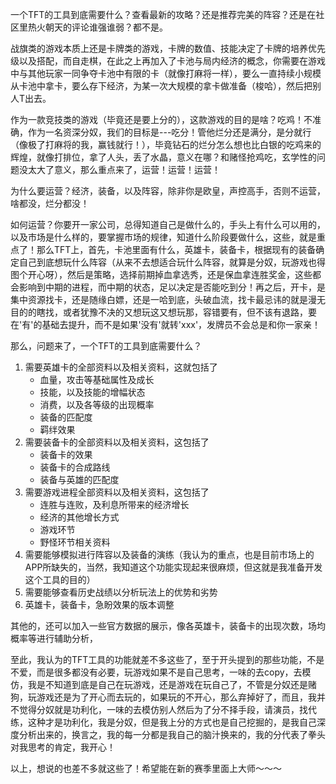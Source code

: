一个TFT的工具到底需要什么？查看最新的攻略？还是推荐完美的阵容？还是在社区里热火朝天的评论谁强谁弱？都不是。

战旗类的游戏本质上还是卡牌类的游戏，卡牌的数值、技能决定了卡牌的培养优先级以及搭配，而自走棋，在此之上再加入了卡池与局内经济的概念，你需要在游戏中与其他玩家一同争夺卡池中有限的卡（就像打麻将一样），要么一直持续小规模从卡池中拿卡，要么存下经济，为某一次大规模的拿卡做准备（梭哈），然后把别人T出去。

作为一款竞技类的游戏（毕竟还是要上分的），这款游戏的目的是啥？吃鸡！不准确，作为一名资深分奴，我们的目标是---吃分！管他烂分还是满分，是分就行（像极了打麻将的我，赢钱就行！），毕竟钻石的烂分怎么想也比白银的吃鸡来的辉煌，就像打排位，拿了人头，丢了水晶，意义在哪？和赌怪抢鸡吃，玄学性的问题没太大了意义，那么重点来了，运营！运营！运营！

为什么要运营？经济，装备，以及阵容，除非你是欧皇，声控高手，否则不运营，啥都没，烂分都没！

如何运营？你要开一家公司，总得知道自己是做什么的，手头上有什么可以用的，以及市场是什么样的，要掌握市场的规律，知道什么阶段要做什么，这些，就是重点了！那么TFT上，首先，卡池里面有什么，英雄卡，装备卡，根据现有的装备确定自己到底想玩什么阵容（从来不去想适合玩什么阵容，就算是分奴，玩游戏也得图个开心呀），然后是策略，选择前期掉血拿选秀，还是保血拿连胜奖金，这些都会影响到中期的进程，而中期的状态，足以决定是否能吃到分！再之后，开卡，是集中资源找卡，还是随缘白嫖，还是一哈到底，头破血流，找卡最忌讳的就是漫无目的的瞎找，或者犹豫不决的又想玩这又想玩那，容错要有，但不该有退路，要在'有'的基础去提升，而不是如果'没有'就转'xxx'，发牌员不会总是和你一家亲！

那么，问题来了，一个TFT的工具到底需要什么？

1. 需要英雄卡的全部资料以及相关资料，这就包括了
   * 血量，攻击等基础属性及成长
   * 技能，以及技能的增幅状态
   * 消费，以及各等级的出现概率
   * 装备的匹配度
   * 羁绊效果
2. 需要装备卡的全部资料以及相关资料，这包括了
   * 装备卡的效果
   * 装备卡的合成路线
   * 装备与英雄的匹配度
3. 需要游戏进程全部资料以及相关资料，这包括了
   * 连胜与连败，及利息所带来的经济增长
   * 经济的其他增长方式
   * 游戏环节
   * 野怪环节相关资料
4. 需要能够模拟进行阵容以及装备的演练（我认为的重点，也是目前市场上的APP所缺失的，当然，我知道这个功能实现起来很麻烦，但这就是我准备开发这个工具的目的）
5. 需要能够查看历史战绩以分析玩法上的优势和劣势
6. 英雄卡，装备卡，急盼效果的版本调整

其他的，还可以加入一些官方数据的展示，像各英雄卡，装备卡的出现次数，场均概率等进行辅助分析，

至此，我认为的TFT工具的功能就差不多这些了，至于开头提到的那些功能，不是不爱，而是很多都没有必要，玩游戏如果不是自己思考，一味的去copy，去模仿，我是不知道到底是自己在玩游戏，还是游戏在玩自己了，不管是分奴还是赌狗，玩游戏还是为了开心而去玩的，如果玩的不开心，那么弃掉好了，而且，我并不觉得分奴就是功利化，一味的去模仿别人然后为了分不择手段，请演员，找代练，这种才是功利化，我是分奴，但是我上分的方式也是自己挖掘的，是我自己深度分析出来的，换言之，我的每一分都是我自己的脑汁换来的，我的分代表了拳头对我思考的肯定，我开心！

以上，想说的也差不多就这些了！希望能在新的赛季里面上大师～～～

